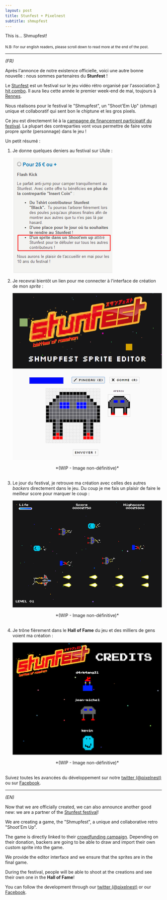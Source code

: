 ```yaml
---
layout: post
title: Stunfest + Pixelnest
subtitle: shmupfest
---
```


This is... Shmupfest!

<sub>N.B: For our english readers, please scroll down to read more at the end of the post.</sub>

---

*(FR)*

Après l'annonce de notre existence officielle, voici une autre bonne nouvelle : nous sommes partenaires du **Stunfest** !

Le [Stunfest](http://www.stunfest.fr/) est un festival sur le jeu vidéo rétro organisé par l'association [3 hit combo](http://www.3hitcombo.fr/). Il aura lieu cette année le premier week-end de mai, toujours à [Rennes](http://fr.wikipedia.org/wiki/Rennes).

Nous réalisons pour le festival le "Shmupfest", un "Shoot'Em Up" (*shmup*) unique et collaboratif qui sent bon le chiptune et les gros pixels.

Ce jeu est directement lié à la [campagne de financement participatif du festival](http://fr.ulule.com/stunfest-2014/). La plupart des contreparties vont vous permettre de faire votre propre _sprite_ (personnage) dans le jeu !

Un petit résumé :

1. Je donne quelques deniers au festival sur Ulule :

	[ ![Ulule][ulule] ][ulule]
	<br />

2. Je recevrai bientôt un lien pour me connecter à l'interface de création de mon _sprite_ :

	[ ![éditeur de sprite][editor] ][editor]

	<center>*(WIP - Image non-définitive)*</center><br />

3. Le jour du festival, je retrouve ma création avec celles des autres *backers* directement dans le jeu. Du coup je me fais un plaisir de faire le meilleur score pour marquer le coup :

	[ ![le jeu][game] ][game]

	<center>*(WIP - Image non-définitive)*</center><br />

4.  Je trône fièrement dans le **Hall of Fame** du jeu et des milliers de gens voient ma création :

	[ ![le hall of fame][credits]][credits]
	<center>*(WIP - Image non-définitive)*</center><br />

Suivez toutes les avancées du développement sur notre [twitter (@pixelnest)](https://twitter.com/pixelnest) ou sur [Facebook](https://www.facebook.com/pixelneststudio).

---

*(EN)*

Now that we are officially created, we can also announce another good new: we are a partner of the [Stunfest festival](http://www.stunfest.fr/english-informations/)!

We are creating a game, the "Shmupfest", a unique and collaborative retro "Shoot'Em Up".

The game is directly linked to their [crowdfunding campaign](http://www.ulule.com/stunfest-2014/). Depending on their donation, backers are going to be able to draw and import their own custom sprite into the game.

We provide the editor interface and we ensure that the sprites are in the final game.

During the festival, people will be able to shoot at the creations and see their own one in the **Hall of Fame**!

You can follow the development through our [twitter (@pixelnest)](https://twitter.com/pixelnest) or our [Facebook](https://www.facebook.com/pixelneststudio).


[ulule]:   /static/images/posts/shmupfest/ulule.png
[game]:    /static/images/posts/shmupfest/game.png
[editor]:  /static/images/posts/shmupfest/editor.png
[credits]: /static/images/posts/shmupfest/credits.png
